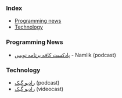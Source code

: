 ### Index

* [Programming news](#programmingnews)
* [Technology](#technology)


### Programming News

* [پادکست کافه برنامه نویس](http://www.namlik.me/channel/%20%DA%A9%D8%A7%D9%81%D9%87%20%D8%A8%D8%B1%D9%86%D8%A7%D9%85%D9%87%20%D9%86%D9%88%DB%8C%D8%B3) - Namlik (podcast)


### Technology

* [رادیو گیک](https://soundcloud.com/jadijadi) (podcast)
* [رادیو گیک](https://www.youtube.com/playlist?list=PL-tKrPVkKKE1peHomci9EH7BmafxdXKGn) (videocast)

